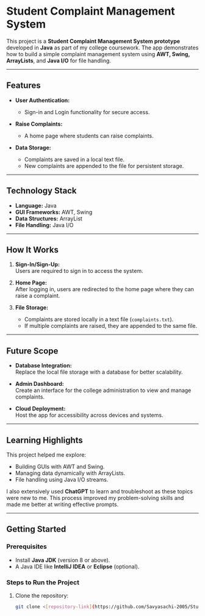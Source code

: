 # Student Complaint Management System  

This project is a **Student Complaint Management System prototype** developed in **Java** as part of my college coursework. The app demonstrates how to build a simple complaint management system using **AWT, Swing, ArrayLists**, and **Java I/O** for file handling.  

---

## **Features**  
- **User Authentication:**  
  - Sign-in and Login functionality for secure access.  

- **Raise Complaints:**  
  - A home page where students can raise complaints.  

- **Data Storage:**  
  - Complaints are saved in a local text file.  
  - New complaints are appended to the file for persistent storage.  

---

## **Technology Stack**  
- **Language:** Java  
- **GUI Frameworks:** AWT, Swing  
- **Data Structures:** ArrayList  
- **File Handling:** Java I/O  

---

## **How It Works**  
1. **Sign-In/Sign-Up:**  
   Users are required to sign in to access the system.  

2. **Home Page:**  
   After logging in, users are redirected to the home page where they can raise a complaint.  

3. **File Storage:**  
   - Complaints are stored locally in a text file (`complaints.txt`).  
   - If multiple complaints are raised, they are appended to the same file.  

---

## **Future Scope**  
- **Database Integration:**  
  Replace the local file storage with a database for better scalability.  

- **Admin Dashboard:**  
  Create an interface for the college administration to view and manage complaints.  

- **Cloud Deployment:**  
  Host the app for accessibility across devices and systems.  

---

## **Learning Highlights**  
This project helped me explore:  
- Building GUIs with AWT and Swing.  
- Managing data dynamically with ArrayLists.  
- File handling using Java I/O streams.  

I also extensively used **ChatGPT** to learn and troubleshoot as these topics were new to me. This process improved my problem-solving skills and made me better at writing effective prompts.  

---

## **Getting Started**  
### **Prerequisites**  
- Install **Java JDK** (version 8 or above).  
- A Java IDE like **IntelliJ IDEA** or **Eclipse** (optional).  

### **Steps to Run the Project**  
1. Clone the repository:  
   ```bash  
   git clone <[repository-link](https://github.com/Savyasachi-2005/StudentMessComplaintApp)>  
